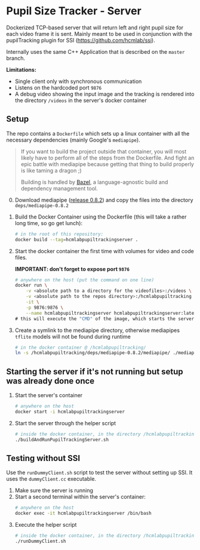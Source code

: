 # Pupil Size Tracker - Server
Dockerized TCP-based server that will return left and right pupil size for each video frame it is sent. Mainly meant to be used in conjunction with the pupilTracking plugin for SSI (https://github.com/hcmlab/ssi).

Internally uses the same C++ Application that is described on the `master` branch.

__Limitations:__
* Single client only with synchronous communication
* Listens on the hardcoded port `9876`
* A debug video showing the input image and the tracking is rendered into the directory `/videos` in the server's docker container

## Setup
The repo contains a `Dockerfile` which sets up a linux container with all the necessary dependencies (mainly Google's `mediapipe`).

> If you want to build the project outside that container, you will most likely have to perform all of the steps from the Dockerfile. And fight an epic battle with mediapipe because getting that thing to build properly is like taming a dragon ;)
>
> Building is handled by [Bazel](https://bazel.build/), a language-agnostic build and dependency management tool.

0. Download mediapipe ([release 0.8.2](https://github.com/google/mediapipe/releases/tag/0.8.2)) and copy the files into the directory `deps/mediapipe-0.8.2`

1. Build the Docker Container using the Dockerfile (this will take a rather long time, so go get lunch):
    ```sh
    # in the root of this repository:
    docker build --tag=hcmlabpupiltrackingserver .
    ```

2. Start the docker container the first time with volumes for video and code files.
   
    __IMPORTANT: don't forget to expose port `9876`__
   
    ```sh
    # anywhere on the host (put the command on one line)
    docker run \
        -v <absolute path to a directory for the videofiles>:/videos \
        -v <absolute path to the repos directory>:/hcmlabpupiltracking \
        -it \
        -p 9876:9876 \
        --name hcmlabpupiltrackingserver hcmlabpupiltrackingserver:latest \
    # this will execute the "CMD" of the image, which starts the server
    ```
3. Create a symlink to the mediapipe directory, otherwise mediapipes `tflite` models will not be found during runtime
    ```sh
    # in the docker container @ /hcmlabpupiltracking/
    ln -s /hcmlabpupiltracking/deps/mediapipe-0.8.2/mediapipe/ ./mediapipe
    ```

## Starting the server if it's not running but setup was already done once
1. Start the server's container
    ```sh
    # anywhere on the host
    docker start -i hcmlabpupiltrackingserver
    ```
2. Start the server through the helper script
    ```sh
    # inside the docker container, in the directory /hcmlabpupiltracking
    ./buildAndRunPupilTrackingServer.sh
    ```

## Testing without SSI
Use the `runDummyClient.sh` script to test the server without setting up SSI. It uses the `dummyClient.cc` executable.

1. Make sure the server is running
2. Start a second terminal within the server's container:
    ```sh
    # anywhere on the host
    docker exec -it hcmlabpupiltrackingserver /bin/bash
    ```
3. Execute the helper script
    ```sh
    # inside the docker container, in the directory /hcmlabpupiltracking
    ./runDummyClient.sh  
    ```